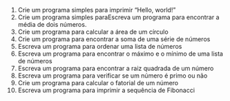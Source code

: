 1. Crie um programa simples para imprimir “Hello, world!”
1. Crie um programa simples paraEscreva um programa para encontrar a média de dois números.
2. Crie um programa para calcular a área de um círculo
3. Crie um programa para encontrar a soma de uma série de números
4. Escreva um programa para ordenar uma lista de números
5. Escreva um programa para encontrar o máximo e o mínimo de uma lista de números
6. Escreva um programa para encontrar a raiz quadrada de um número
7. Escreva um programa para verificar se um número é primo ou não
8. Crie um programa para calcular o fatorial de um número
9. Escreva um programa para imprimir a sequência de Fibonacci